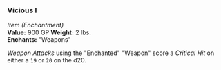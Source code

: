 ### Vicious I
*Item (Enchantment)*  
**Value:** 900 GP
**Weight:** 2 lbs.  
**Enchants:** "Weapons"  

*Weapon Attacks* using the "Enchanted" "Weapon" score a *Critical Hit* on either a `19` or `20` on the d20.
